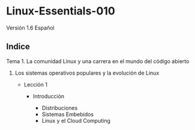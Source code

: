# Linux-Essentials-010
Versión 1.6 Español

<h2>Indice</h2><p>
Tema 1. La comunidad Linux y una carrera en el mundo del código abierto<p>
  <ol>
    <li>Los sistemas operativos populares y la evolución de Linux</li>
      <ul>
        <li>Lección 1</li>
          <ul>
            <li>Introducción</li>
              <ul>
                <li>Distribuciones</li>
                <li>Sistemas Embebidos</li>
                <li>Linux y el Cloud Computing</li>
              </ul>
      </ul>
 
  </ol>
